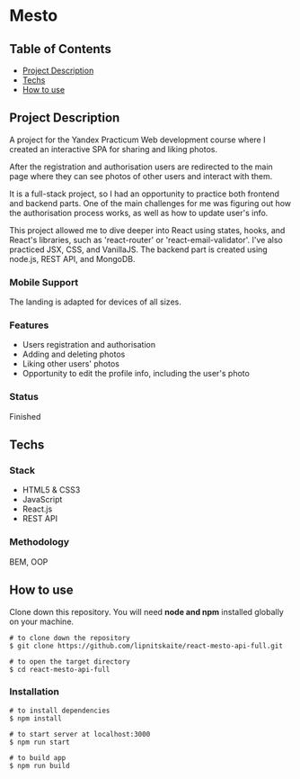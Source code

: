 # Mesto

## Table of Contents

- [Project Description](#project-description)
- [Techs](#techs)
- [How to use](#how-to-use)

## Project Description

A project for the Yandex Practicum Web development course where I created an interactive SPA for sharing and liking photos.<br>

After the registration and authorisation users are redirected to the main page where they can see photos of other users and interact with them.<br>

It is a full-stack project, so I had an opportunity to practice both frontend and backend parts. One of the main challenges for me was figuring out how the authorisation process works, as well as how to update user's info.<br>

This project allowed me to dive deeper into React using states, hooks, and React's libraries, such as 'react-router' or 'react-email-validator'. I've also practiced JSX, CSS, and VanillaJS. The backend part is created using node.js, REST API, and MongoDB.<br>

### Mobile Support

The landing is adapted for devices of all sizes.<br>

### Features

- Users registration and authorisation
- Adding and deleting photos
- Liking other users' photos
- Opportunity to edit the profile info, including the user's photo

### Status

Finished


## Techs

### Stack

- HTML5 & CSS3
- JavaScript
- React.js
- REST API<br>

### Methodology

BEM, OOP<br>


## How to use

Clone down this repository. You will need **node and npm** installed globally on your machine.<br>

```
# to clone down the repository
$ git clone https://github.com/lipnitskaite/react-mesto-api-full.git

# to open the target directory
$ cd react-mesto-api-full
```

### Installation

```
# to install dependencies
$ npm install

# to start server at localhost:3000
$ npm run start

# to build app
$ npm run build
```
